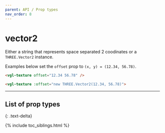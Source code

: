 ```yaml
---
parent: API / Prop types
nav_order: 8
---
```


# vector2
Either a string that represents space separated 2 coodinates or a `THREE.Vector2`
instance.

Examples below set the `offset` prop to `(x, y) = (12.34, 56.78)`.

```html
<vgl-texture offset="12.34 56.78" />
```

```html
<vgl-texture :offset="new THREE.Vector2(12.34, 56.78)">
```

---

## List of prop types
{: .text-delta}

{% include toc_siblings.html %}
